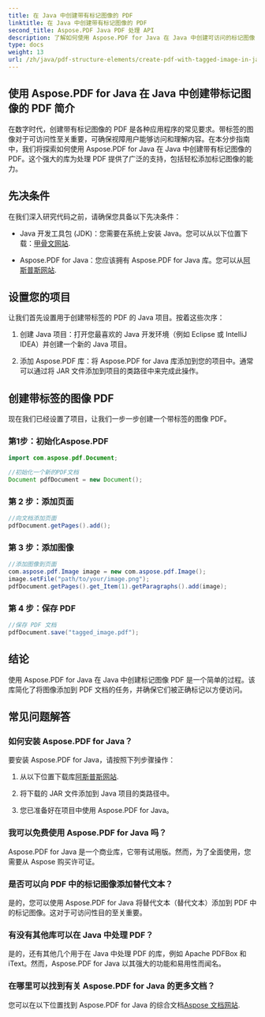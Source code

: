 ```yaml
---
title: 在 Java 中创建带有标记图像的 PDF
linktitle: 在 Java 中创建带有标记图像的 PDF
second_title: Aspose.PDF Java PDF 处理 API
description: 了解如何使用 Aspose.PDF for Java 在 Java 中创建可访问的标记图像 PDF。请按照我们的分步指南进行无缝 PDF 生成。
type: docs
weight: 13
url: /zh/java/pdf-structure-elements/create-pdf-with-tagged-image-in-java/
---
```


## 使用 Aspose.PDF for Java 在 Java 中创建带标记图像的 PDF 简介

在数字时代，创建带有标记图像的 PDF 是各种应用程序的常见要求。带标签的图像对于可访问性至关重要，可确保视障用户能够访问和理解内容。在本分步指南中，我们将探索如何使用 Aspose.PDF for Java 在 Java 中创建带有标记图像的 PDF。这个强大的库为处理 PDF 提供了广泛的支持，包括轻松添加标记图像的能力。

## 先决条件

在我们深入研究代码之前，请确保您具备以下先决条件：

-  Java 开发工具包 (JDK)：您需要在系统上安装 Java。您可以从以下位置下载：[甲骨文网站](https://www.oracle.com/java/technologies/javase-downloads.html).

- Aspose.PDF for Java：您应该拥有 Aspose.PDF for Java 库。您可以从[阿斯普斯网站](https://releases.aspose.com/pdf/java/).

## 设置您的项目

让我们首先设置用于创建带标签的 PDF 的 Java 项目。按着这些次序：

1. 创建 Java 项目：打开您最喜欢的 Java 开发环境（例如 Eclipse 或 IntelliJ IDEA）并创建一个新的 Java 项目。

2. 添加 Aspose.PDF 库：将 Aspose.PDF for Java 库添加到您的项目中。通常可以通过将 JAR 文件添加到项目的类路径中来完成此操作。

## 创建带标签的图像 PDF

现在我们已经设置了项目，让我们一步一步创建一个带标签的图像 PDF。

### 第1步：初始化Aspose.PDF

```java
import com.aspose.pdf.Document;

//初始化一个新的PDF文档
Document pdfDocument = new Document();
```

### 第 2 步：添加页面

```java
//向文档添加页面
pdfDocument.getPages().add();
```

### 第 3 步：添加图像

```java
//添加图像到页面
com.aspose.pdf.Image image = new com.aspose.pdf.Image();
image.setFile("path/to/your/image.png");
pdfDocument.getPages().get_Item(1).getParagraphs().add(image);
```

### 第 4 步：保存 PDF

```java
//保存 PDF 文档
pdfDocument.save("tagged_image.pdf");
```

## 结论

使用 Aspose.PDF for Java 在 Java 中创建标记图像 PDF 是一个简单的过程。该库简化了将图像添加到 PDF 文档的任务，并确保它们被正确标记以方便访问。

## 常见问题解答

### 如何安装 Aspose.PDF for Java？

要安装 Aspose.PDF for Java，请按照下列步骤操作：

1. 从以下位置下载库[阿斯普斯网站](https://releases.aspose.com/pdf/java/).

2. 将下载的 JAR 文件添加到 Java 项目的类路径中。

3. 您已准备好在项目中使用 Aspose.PDF for Java。

### 我可以免费使用 Aspose.PDF for Java 吗？

Aspose.PDF for Java 是一个商业库，它带有试用版。然而，为了全面使用，您需要从 Aspose 购买许可证。

### 是否可以向 PDF 中的标记图像添加替代文本？

是的，您可以使用 Aspose.PDF for Java 将替代文本（替代文本）添加到 PDF 中的标记图像。这对于可访问性目的至关重要。

### 有没有其他库可以在 Java 中处理 PDF？

是的，还有其他几个用于在 Java 中处理 PDF 的库，例如 Apache PDFBox 和 iText。然而，Aspose.PDF for Java 以其强大的功能和易用性而闻名。

### 在哪里可以找到有关 Aspose.PDF for Java 的更多文档？

您可以在以下位置找到 Aspose.PDF for Java 的综合文档[Aspose 文档网站](https://reference.aspose.com/pdf/java/).